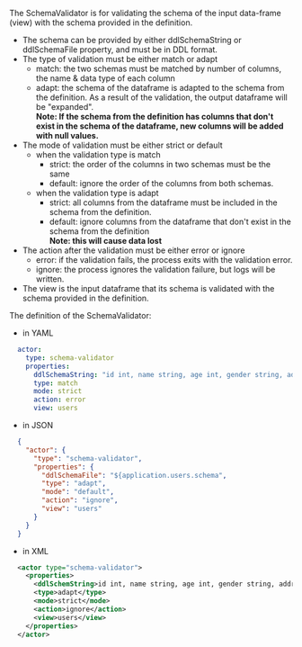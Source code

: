 The SchemaValidator is for validating the schema of the input data-frame (view) with the schema provided in the definition.

- The schema can be provided by either ddlSchemaString or ddlSchemaFile property, and must be in DDL format.
- The type of validation must be either match or adapt
  - match: the two schemas must be matched by number of columns, the name & data type of each column
  - adapt: the schema of the dataframe is adapted to the schema from the definition. As a result of the validation, the output dataframe will be "expanded".  
    **Note: If the schema from the definition has columns that don't exist in the schema of the dataframe, new columns will be added with null values.**
- The mode of validation must be either strict or default
  - when the validation type is match
    - strict: the order of the columns in two schemas must be the same
    - default: ignore the order of the columns from both schemas.
  - when the validation type is adapt
    - strict: all columns from the dataframe must be included in the schema from the definition.
    - default: ignore columns from the dataframe that don't exist in the schema from the definition  
      **Note: this will cause data lost**
- The action after the validation must be either error or ignore
  - error: if the validation fails, the process exits with the validation error.
  - ignore: the process ignores the validation failure, but logs will be written.
- The view is the input dataframe that its schema is validated with the schema provided in the definition.

The definition of the SchemaValidator:
- in YAML
```yaml
  actor:
    type: schema-validator
    properties:
      ddlSchemaString: "id int, name string, age int, gender string, address string"
      type: match
      mode: strict
      action: error
      view: users
```
- in JSON
```json
  {
    "actor": {
      "type": "schema-validator",
      "properties": {
        "ddlSchemaFile": "${application.users.schema",
        "type": "adapt",
        "mode": "default",
        "action": "ignore",
        "view": "users"
      }
    }
  }
```
- in XML
```xml
  <actor type="schema-validator">
    <properties>
      <ddlSchemString>id int, name string, age int, gender string, address string</ddlSchemString>
      <type>adapt</type>
      <mode>strict</mode>
      <action>ignore</action>
      <view>users</view>
    </properties>
  </actor>
```